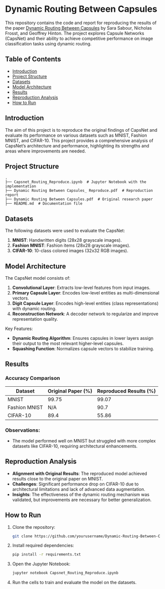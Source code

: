 # Dynamic Routing Between Capsules

This repository contains the code and report for reproducing the results of the paper [Dynamic Routing Between Capsules](https://arxiv.org/abs/1710.09829) by Sara Sabour, Nicholas Frosst, and Geoffrey Hinton. The project explores Capsule Networks (CapsNet) and their ability to achieve competitive performance on image classification tasks using dynamic routing.

## Table of Contents

- [Introduction](#introduction)
- [Project Structure](#project-structure)
- [Datasets](#datasets)
- [Model Architecture](#model-architecture)
- [Results](#results)
- [Reproduction Analysis](#reproduction-analysis)
- [How to Run](#how-to-run)

## Introduction

The aim of this project is to reproduce the original findings of CapsNet and evaluate its performance on various datasets such as MNIST, Fashion MNIST, and CIFAR-10. This project provides a comprehensive analysis of CapsNet’s architecture and performance, highlighting its strengths and areas where improvements are needed.

## Project Structure

```
.
├── Capsnet_Routing_Reproduce.ipynb  # Jupyter Notebook with the implementation
├── Dynamic Routing Between Capsules_ Reproduce.pdf  # Reproduction report
├── Dynamic Routing Between Capsules.pdf  # Original research paper
├── README.md  # Documentation file
```

## Datasets

The following datasets were used to evaluate the CapsNet:

1. **MNIST**: Handwritten digits (28x28 grayscale images).
2. **Fashion MNIST**: Fashion items (28x28 grayscale images).
3. **CIFAR-10**: 10-class colored images (32x32 RGB images).

## Model Architecture

The CapsNet model consists of:

1. **Convolutional Layer**: Extracts low-level features from input images.
2. **Primary Capsule Layer**: Encodes low-level entities as multi-dimensional vectors.
3. **Digit Capsule Layer**: Encodes high-level entities (class representations) with dynamic routing.
4. **Reconstruction Network**: A decoder network to regularize and improve representation quality.

Key Features:
- **Dynamic Routing Algorithm**: Ensures capsules in lower layers assign their output to the most relevant higher-level capsules.
- **Squashing Function**: Normalizes capsule vectors to stabilize training.

## Results

### Accuracy Comparison

| Dataset       | Original Paper (%) | Reproduced Results (%) |
|---------------|---------------------|-------------------------|
| MNIST         | 99.75              | 99.07                  |
| Fashion MNIST | N/A                | 90.7                   |
| CIFAR-10      | 89.4               | 55.86                  |

### Observations:
- The model performed well on MNIST but struggled with more complex datasets like CIFAR-10, requiring architectural enhancements.

## Reproduction Analysis

- **Alignment with Original Results**: The reproduced model achieved results close to the original paper on MNIST.
- **Challenges**: Significant performance drop on CIFAR-10 due to architectural limitations and lack of advanced data augmentation.
- **Insights**: The effectiveness of the dynamic routing mechanism was validated, but improvements are necessary for better generalization.

## How to Run

1. Clone the repository:
   ```bash
   git clone https://github.com/yourusername/Dynamic-Routing-Between-Capsules.git
   ```
2. Install required dependencies:
   ```bash
   pip install -r requirements.txt
   ```
3. Open the Jupyter Notebook:
   ```bash
   jupyter notebook Capsnet_Routing_Reproduce.ipynb
   ```
4. Run the cells to train and evaluate the model on the datasets.

